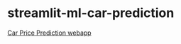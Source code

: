 # streamlit-ml-car-prediction
[Car Price Prediction webapp](https://car-price-predict-streamlit.herokuapp.com/)
